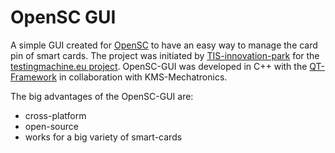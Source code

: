 OpenSC GUI
============

A simple GUI created for [OpenSC](https://github.com/OpenSC/OpenSC/wiki) to have an easy way to manage the card pin of smart cards. The project was initiated by [TIS-innovation-park](https://tis.bz.it/en) for the [testingmachine.eu project](https://testingmachine.eu/). OpenSC-GUI was developed in C++ with the [QT-Framework](http://qt-project.org) in collaboration with KMS-Mechatronics.

The big advantages of the OpenSC-GUI are:
* cross-platform
* open-source
* works for a big variety of smart-cards
